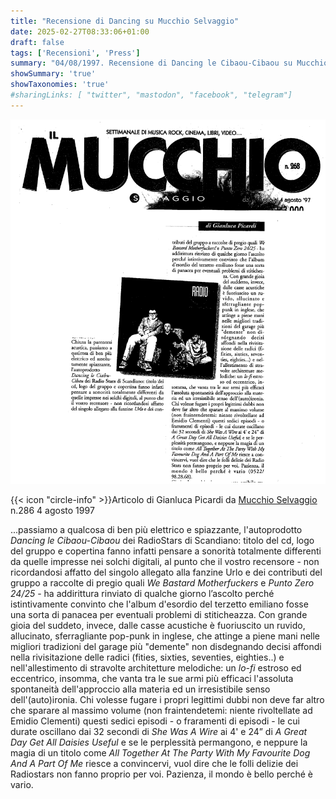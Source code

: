 ```yaml
---
title: "Recensione di Dancing su Mucchio Selvaggio"
date: 2025-02-27T08:33:06+01:00
draft: false
tags: ['Recensioni', 'Press']
summary: "04/08/1997. Recensione di Dancing le Cibaou-Cibaou su Mucchio Selvaggio. A cura di Gianluca Picardi."
showSummary: 'true'
showTaxonomies: 'true'
#sharingLinks: [ "twitter", "mastodon", "facebook", "telegram"]
---
```

![Articolo](featured.png)

{{< icon "circle-info" >}}Articolo di Gianluca Picardi da [Mucchio Selvaggio](https://it.wikipedia.org/wiki/Il_mucchio_selvaggio_(rivista)) n.286 4 agosto 1997

...passiamo a qualcosa di ben più elettrico e spiazzante, l'autoprodotto *Dancing le Cibaou-Cibaou* dei RadioStars di Scandiano: titolo del cd, logo del gruppo e copertina fanno infatti pensare a sonorità totalmente differenti da quelle impresse nei solchi digitali, al punto che il vostro recensore - non ricordandosi affatto del singolo allegato alla fanzine Urlo e dei contributi del gruppo a raccolte di pregio quali *We Bastard Motherfuckers* e *Punto Zero 24/25* - ha addirittura rinviato di qualche giorno l’ascolto perché istintivamente convinto che l'album d'esordio del terzetto emiliano fosse una sorta di panacea per eventuali problemi di stiticheazza. Con grande gioia del suddeto, invece, dalle casse acustiche è fuoriuscito un ruvido, allucinato, sferragliante pop-punk in inglese, che attinge a piene mani nelle migliori tradizioni del garage più "demente" non disdegnando decisi affondi nella rivisitazione delle radici (fities, sixties, seventies, eighties..) e nell'allestimento di stravolte architetture melodiche: un *lo-fi* estroso ed eccentrico, insomma, che vanta tra le sue armi più efficaci
l'assoluta spontaneità dell'approccio alla materia ed un irresistibile senso dell'(auto)ironia.
Chi volesse fugare i propri legittimi dubbi non deve far altro che sparare al massimo volume
(non fraintendetemi: niente rivoltellate ad Emidio Clementi) questi sedici episodi - o fraramenti di episodi - le cui durate oscillano dai 32 secondi di *She Was A Wire* ai 4' e 24” di *A Great Day Get All Daisies Useful* e se le perplessità permangono, e neppure la magia di un
titolo come *All Together At The Party With My Favourite Dog And A Part Of Me* riesce a convincervi, vuol dire che le folli delizie dei Radiostars non fanno proprio per voi. Pazienza, il mondo è bello perché è vario.
